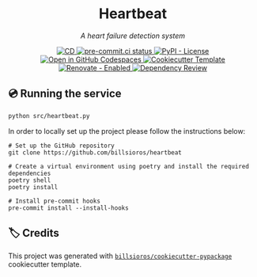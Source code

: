 <h1 align="center">Heartbeat</h1>

<p align="center"><em>A heart failure detection system</em></p>

<p align="center">
  <a href="https://github.com/billsioros/heartbeat/actions/workflows/cd.yml">
    <img
      src="https://github.com/billsioros/heartbeat/actions/workflows/cd.yml/badge.svg"
      alt="CD"
    />
  </a>
  <a href="https://results.pre-commit.ci/latest/github/billsioros/heartbeat/master">
    <img
      src="https://results.pre-commit.ci/badge/github/billsioros/heartbeat/master.svg"
      alt="pre-commit.ci status"
    />
  </a>
  <a href="https://opensource.org/licenses/MIT">
    <img
      src="https://img.shields.io/badge/license-MIT-green"
      alt="PyPI - License"
    />
  </a>
  <a href="https://vscode.dev/redirect?url=vscode://ms-vscode-remote.remote-containers/cloneInVolume?url=https://github.com/billsioros/heartbeat">
    <img
      src="https://img.shields.io/static/v1?label=Dev%20Containers&message=Open&color=blue&logo=visualstudiocode"
      alt="Open in GitHub Codespaces"
    />
  </a>
  <a href="https://github.com/billsioros/cookiecutter-pypackage">
    <img
      src="https://img.shields.io/badge/cookiecutter-template-D4AA00.svg?style=flat&logo=cookiecutter"
      alt="Cookiecutter Template">
  </a>
  <a href="https://app.renovatebot.com/dashboard#github/billsioros/heartbeat">
    <img
      src="https://img.shields.io/badge/renovate-enabled-brightgreen.svg?style=flat&logo=renovatebot"
      alt="Renovate - Enabled">
  </a>
  <a href="https://github.com/billsioros/heartbeat/actions/workflows/dependency_review.yml">
    <img
      src="https://github.com/billsioros/heartbeat/actions/workflows/dependency_review.yml/badge.svg"
      alt="Dependency Review"
    />
  </a>
</p>

## :cd: Running the service

```bash
python src/heartbeat.py
```

In order to locally set up the project please follow the instructions below:

```shell
# Set up the GitHub repository
git clone https://github.com/billsioros/heartbeat

# Create a virtual environment using poetry and install the required dependencies
poetry shell
poetry install

# Install pre-commit hooks
pre-commit install --install-hooks
```

## :label: Credits

This project was generated with [`billsioros/cookiecutter-pypackage`](https://github.com/billsioros/cookiecutter-pypackage) cookiecutter template.
